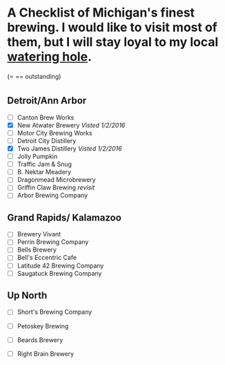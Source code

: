 # A Checklist of Michigan's finest brewing. I would like to visit most of them, but I will stay loyal to my local [watering hole](http://libertystreetbeer.com/).

(:star: == outstanding)

Detroit/Ann Arbor
---
- [ ] Canton Brew Works
- [x] New Atwater Brewery *Visted 1/2/2016*
- [ ] Motor City Brewing Works
- [ ] Detroit City Distillery
- [x] Two James Distillery *Visted 1/2/2016*
- [ ] Jolly Pumpkin
- [ ] Traffic Jam & Snug
- [ ] B. Nektar Meadery
- [ ] Dragonmead Microbrewery
- [ ] Griffin Claw Brewing *revisit*
- [ ] Arbor Brewing Company

Grand Rapids/ Kalamazoo
---
- [ ] Brewery Vivant
- [ ] Perrin Brewing Company
- [ ] Bells Brewery
- [ ] Bell's Eccentric Cafe
- [ ] Latitude 42 Brewing Company
- [ ] Saugatuck Brewing Company

Up North
---
- [ ] Short's Brewing Company
- [ ] Petoskey Brewing
- [ ] Beards Brewery
- [ ] Right Brain Brewery

